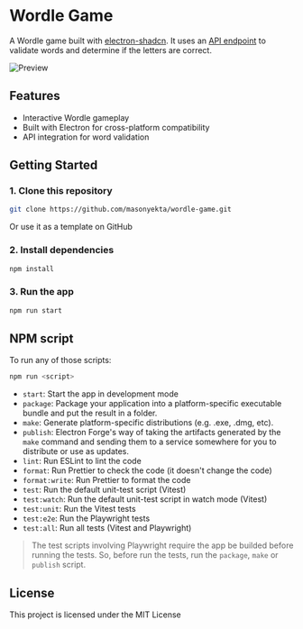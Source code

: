 # Wordle Game

A Wordle game built with [electron-shadcn](https://github.com/LuanRoger/electron-shadcn). It uses an [API endpoint](https://github.com/masonyekta/wordle-api) to validate words and determine if the letters are correct.

![Preview](https://i.imgur.com/plHVLje.jpeg)

## Features

- Interactive Wordle gameplay
- Built with Electron for cross-platform compatibility
- API integration for word validation

## Getting Started

### 1. Clone this repository

```bash
git clone https://github.com/masonyekta/wordle-game.git
```

Or use it as a template on GitHub

### 2. Install dependencies

```bash
npm install
```

### 3. Run the app

```bash
npm run start
```


## NPM script

To run any of those scripts:

```bash
npm run <script>
```

- `start`: Start the app in development mode
- `package`: Package your application into a platform-specific executable bundle and put the result in a folder.
- `make`: Generate platform-specific distributions (e.g. .exe, .dmg, etc).
- `publish`: Electron Forge's way of taking the artifacts generated by the `make` command and sending them to a service somewhere for you to distribute or use as updates.
- `lint`: Run ESLint to lint the code
- `format`: Run Prettier to check the code (it doesn't change the code)
- `format:write`: Run Prettier to format the code
- `test`: Run the default unit-test script (Vitest)
- `test:watch`: Run the default unit-test script in watch mode (Vitest)
- `test:unit`: Run the Vitest tests
- `test:e2e`: Run the Playwright tests
- `test:all`: Run all tests (Vitest and Playwright)

> The test scripts involving Playwright require the app be builded before running the tests. So, before run the tests, run the `package`, `make` or `publish` script.

## License

This project is licensed under the MIT License